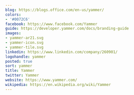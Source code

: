 ```yaml
---
blog: https://blogs.office.com/en-us/yammer/
colors:
- '#0072C6'
facebook: https://www.facebook.com/Yammer
guide: https://developer.yammer.com/docs/branding-guide
images:
- yammer-ar21.svg
- yammer-icon.svg
- yammer-tile.svg
linkedin: https://www.linkedin.com/company/260901/
logohandle: yammer
posted: true
sort: yammer
title: Yammer
twitter: Yammer
website: https://www.yammer.com/
wikipedia: https://en.wikipedia.org/wiki/Yammer
---
```

